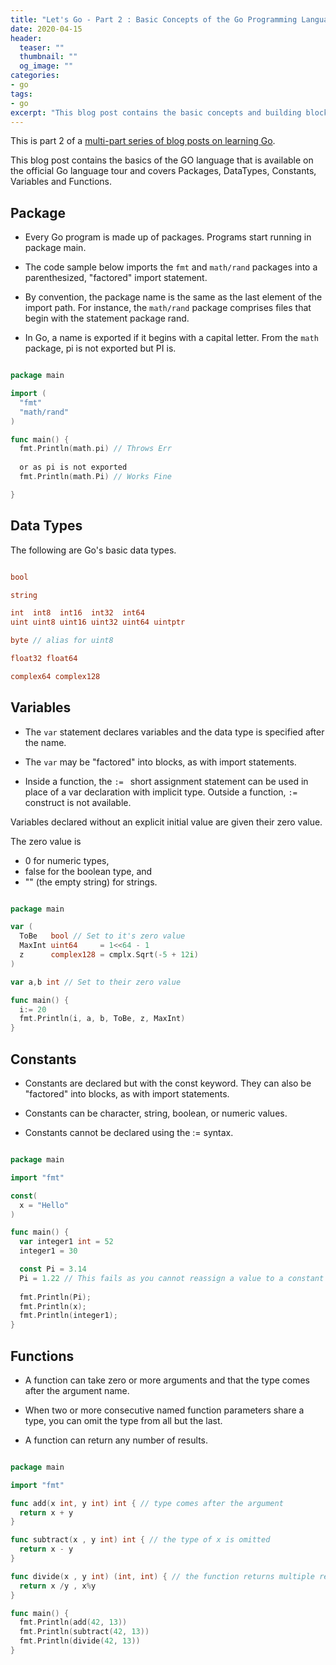 ```yaml
---
title: "Let's Go - Part 2 : Basic Concepts of the Go Programming Language"
date: 2020-04-15
header:
  teaser: ""
  thumbnail: ""
  og_image: ""
categories:
- go
tags:
- go
excerpt: "This blog post contains the basic concepts and building blocks of the GO language such as Packages, DataTypes, Constants, Variables and Functions."
---
```


This is part 2 of a [multi-part series of blog posts on learning Go](https://www.gurucharan.in/get-set-go/).

This blog post contains the basics of the GO language that is available on the official Go language tour and covers Packages, DataTypes, Constants, Variables and Functions.

## Package

- Every Go program is made up of packages. Programs start running in package main.

- The code sample below imports the `fmt` and `math/rand` packages into a parenthesized, "factored" import statement.

- By convention, the package name is the same as the last element of the import path. For instance, the `math/rand` package comprises files that begin with the statement package rand.

- In Go, a name is exported if it begins with a capital letter. From the `math` package, pi is not exported but PI is.

```go

package main

import (
  "fmt"
  "math/rand"
)

func main() {
  fmt.Println(math.pi) // Throws Err
  
  or as pi is not exported
  fmt.Println(math.Pi) // Works Fine

}

```

## Data Types

The following are Go's basic data types.

```go

bool

string

int  int8  int16  int32  int64
uint uint8 uint16 uint32 uint64 uintptr

byte // alias for uint8

float32 float64

complex64 complex128

```

## Variables

- The `var` statement declares variables and the data type is specified after the name.

- The `var` may be "factored" into blocks, as with import statements.

- Inside a function, the `:= ` short assignment statement can be used in place of a var declaration with implicit type. Outside a function, `:=` construct is not available.

Variables declared without an explicit initial value are given their zero value.

The zero value is

- 0 for numeric types,
- false for the boolean type, and
- "" (the empty string) for strings.

```go

package main

var (
  ToBe   bool // Set to it's zero value
  MaxInt uint64     = 1<<64 - 1
  z      complex128 = cmplx.Sqrt(-5 + 12i)
)

var a,b int // Set to their zero value

func main() {
  i:= 20
  fmt.Println(i, a, b, ToBe, z, MaxInt)
}

```

## Constants

- Constants are declared but with the const keyword. They can also be "factored" into blocks, as with import statements.

- Constants can be character, string, boolean, or numeric values.

- Constants cannot be declared using the := syntax.

```go

package main

import "fmt"

const(
  x = "Hello"
)

func main() {
  var integer1 int = 52
  integer1 = 30

  const Pi = 3.14
  Pi = 1.22 // This fails as you cannot reassign a value to a constant
  
  fmt.Println(Pi);
  fmt.Println(x);
  fmt.Println(integer1);
}

```

## Functions

- A function can take zero or more arguments and that the type comes after the argument name.

- When two or more consecutive named function parameters share a type, you can omit the type from all but the last.

- A function can return any number of results.

```go

package main

import "fmt"

func add(x int, y int) int { // type comes after the argument
  return x + y
}

func subtract(x , y int) int { // the type of x is omitted
  return x - y
}

func divide(x , y int) (int, int) { // the function returns multiple results
  return x /y , x%y
}

func main() {
  fmt.Println(add(42, 13))
  fmt.Println(subtract(42, 13))
  fmt.Println(divide(42, 13))
}
```

